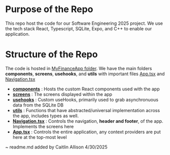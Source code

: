 # Purpose of the Repo
This repo host the code for our Software Engineering 2025 project. We use the tech stack React, Typescript, SQLite, Expo, and C++ to enable our application.

# Structure of the Repo
The code is hosted in [MyFinanceApp folder](./MyFinanceApp). We have the main folders **components**, **screens**, **usehooks**, and **utils** with important files [App.tsx](https://github.com/caitlin-allison/PersonalFinanceManagementSystem/blob/master/MyFinanceApp/App.tsx) and [Navigation.tsx](https://github.com/caitlin-allison/PersonalFinanceManagementSystem/blob/master/MyFinanceApp/Navigation.tsx)
- [**components**](./MyFinanceApp/components) : Hosts the custom React components used with the app
- [**screens**](./MyFinanceApp/screens) : The screens displayed within the app
- [**usehooks**](./MyFinanceApp/usehooks) : Custom useHooks, primarily used to grab asynchronuous data from the SQLite DB
- [**utils**](./MyFinanceApp/utils) : Functions that have abstracted/universal implementation across the app, includes types as well.
- [**Navigation.tsx**](./MyFinanceApp/Navigation.tsx) : Controls the navigation, __header and footer__, of the app. Implements the screens here
- [**App.tsx**](./MyFinanceApp/App.tsx) : Controls the entire application, any context providers are put here at the top-most level

~ readme.md added by Caitlin Allison 4/30/2025
